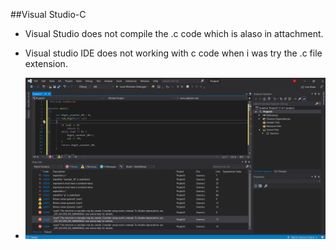 ##Visual Studio-C

+ Visual Studio does not compile the .c code which is alaso in attachment. 

+ Visual studio IDE does not working with c code when i was try the .c file extension.




+ ![Compile file](2021-01-17.png)
